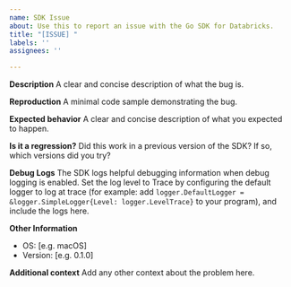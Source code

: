```yaml
---
name: SDK Issue
about: Use this to report an issue with the Go SDK for Databricks.
title: "[ISSUE] "
labels: ''
assignees: ''

---
```


**Description**
A clear and concise description of what the bug is.

**Reproduction**
A minimal code sample demonstrating the bug.

**Expected behavior**
A clear and concise description of what you expected to happen.

**Is it a regression?**
Did this work in a previous version of the SDK? If so, which versions did you try?

**Debug Logs**
The SDK logs helpful debugging information when debug logging is enabled. Set the log level to Trace by configuring the default logger to log at trace (for example: add `logger.DefaultLogger = &logger.SimpleLogger{Level: logger.LevelTrace}` to your program), and include the logs here.

**Other Information**
 - OS: [e.g. macOS]
 - Version: [e.g. 0.1.0]

**Additional context**
Add any other context about the problem here.
